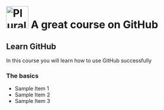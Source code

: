 # <a href='http://pluralsight.com'><img src="https://gillcleerenpluralsight.blob.core.windows.net/files/pluralsight.png" height='60' alt='Pluralsight Logo' /></a> A great course on GitHub

## Learn GitHub
In this course you will learn how to use GitHub successfully

### The basics
- Sample Item 1
- Sample Item 2
- Sample Item 3
